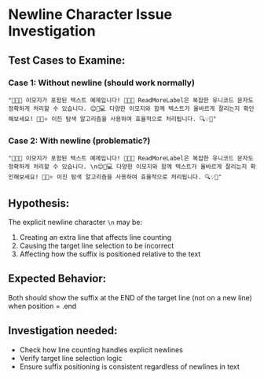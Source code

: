 # Newline Character Issue Investigation

## Test Cases to Examine:

### Case 1: Without newline (should work normally)
```
"🚀🔥💯 이모지가 포함된 텍스트 예제입니다! 🎉✨🌟 ReadMoreLabel은 복잡한 유니코드 문자도 정확하게 처리할 수 있습니다. 😊📱💻 다양한 이모지와 함께 텍스트가 올바르게 잘리는지 확인해보세요! 🎯🚀⭐ 이진 탐색 알고리즘을 사용하여 효율적으로 처리됩니다. 🔍💡🎨"
```

### Case 2: With newline (problematic?)
```
"🚀🔥💯 이모지가 포함된 텍스트 예제입니다! 🎉✨🌟 ReadMoreLabel은 복잡한 유니코드 문자도 정확하게 처리할 수 있습니다. \n😊📱💻 다양한 이모지와 함께 텍스트가 올바르게 잘리는지 확인해보세요! 🎯🚀⭐ 이진 탐색 알고리즘을 사용하여 효율적으로 처리됩니다. 🔍💡🎨"
```

## Hypothesis:
The explicit newline character `\n` may be:
1. Creating an extra line that affects line counting
2. Causing the target line selection to be incorrect
3. Affecting how the suffix is positioned relative to the text

## Expected Behavior:
Both should show the suffix at the END of the target line (not on a new line) when position = .end

## Investigation needed:
- Check how line counting handles explicit newlines
- Verify target line selection logic
- Ensure suffix positioning is consistent regardless of newlines in text